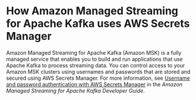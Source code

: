 # How Amazon Managed Streaming for Apache Kafka uses AWS Secrets Manager<a name="integrating_how-services-use-secrets_MSKlong"></a>

Amazon Managed Streaming for Apache Kafka \(Amazon MSK\) is a fully managed service that enables you to build and run applications that use Apache Kafka to process streaming data\. You can control access to your Amazon MSK clusters using usernames and passwords that are stored and secured using AWS Secrets Manager\. For more information, see [Username and password authentication with AWS Secrets Manager](https://docs.aws.amazon.com/msk/latest/developerguide/msk-password.html) in the *Amazon Managed Streaming for Apache Kafka Developer Guide*\.